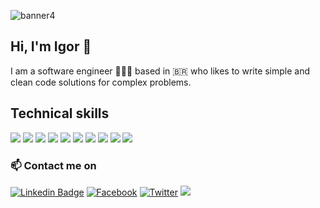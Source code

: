 <!-- ![banner](https://user-images.githubusercontent.com/13663615/164755803-51fe1185-45a5-433b-b5fa-45299bb87da1.png) -->
<!-- ![banner 2](https://user-images.githubusercontent.com/13663615/164758739-9723f021-13ab-4919-ac91-42f436d2c485.png) -->
<!-- ![image](https://user-images.githubusercontent.com/13663615/164760380-ba45687e-f646-479b-be7a-e8973f82865e.png) -->
<!-- ![image](https://user-images.githubusercontent.com/13663615/164760491-9813af85-3123-4631-820d-3c62dd17892a.png) -->
<!-- ![image](https://user-images.githubusercontent.com/13663615/164760816-dfebed2e-7b23-4f0d-af53-3ebcb13f8dc3.png) -->
<!-- ![image](https://user-images.githubusercontent.com/13663615/164760934-eafb8490-a909-4ca6-8983-d863f662f5f0.png) -->
![banner4](https://user-images.githubusercontent.com/13663615/164762734-10cb624a-76f1-400f-8414-a31d22b4c3d7.png)

## Hi, I'm Igor 👋
I am a software engineer 👨🏻‍💻 based in 🇧🇷 who likes to write simple and clean code solutions for complex problems.

## Technical skills
<!-- add: nestjs, javascript, express, redis, rabbitmq, typescript, jest, springboot -->
![](https://img.shields.io/badge/BE-Node.js-informational?style=flat&logo=Node.js&color=brightgreen)
![](https://img.shields.io/badge/BE-Java-informational?style=flat&logo=Java&color=orange&logoColor=orange)
![](https://img.shields.io/badge/DB-MySQL-informational?style=flat&logo=MySQL&color=blue&logoColor=white)
![](https://img.shields.io/badge/DB-PostgreSQL-informational?style=flat&logo=PostgreSQL&color=blue&logoColor=white)
![](https://img.shields.io/badge/DB-MongoDB-informational?style=flat&logo=MongoDB&color=116149)
![](https://img.shields.io/badge/FE-React-informational?style=flat&logo=react&color=61DAFB)
![](https://img.shields.io/badge/FE-Vue.js-informational?style=flat&logo=Vue.js&color=brightgreen)
![](https://img.shields.io/badge/Tool-GraphQL-informational?style=flat&logo=GraphQL&color=E10098&logoColor=E10098)
![](https://img.shields.io/badge/Tool-Git-informational?style=flat&logo=Git&color=F05032&logoColor=F05032)
![](https://img.shields.io/badge/Tool-Docker-informational?style=flat&logo=Docker&color=2496ED&logoColor=2496ED)


### 📫 Contact me on
[![Linkedin Badge](https://img.shields.io/badge/-igormjq-blue?style=for-the-badge&logo=Linkedin&logoColor=white&link=https://www.linkedin.com/in/igormjq/)](https://www.linkedin.com/in/igormjq/)
[![Facebook](https://img.shields.io/badge/Igor%20Marini%20Jaekel%20Quevedo-%231877F2.svg?style=for-the-badge&logo=Facebook&logoColor=white&link=https://www.facebook.com/igormjq/)](https://www.facebook.com/igormjq/)
[![Twitter](https://img.shields.io/badge/igormjq-%231DA1F2.svg?style=for-the-badge&logo=Twitter&logoColor=white&link=https://twitter.com/igormjq)](https://twitter.com/igormjq)
<a href="mailto:igormjq.dev@gmail.com">
  <img src="https://img.shields.io/badge/igormjq.dev@gmail.com-D14836?style=for-the-badge&logo=gmail&logoColor=white">
</a>
<div>

